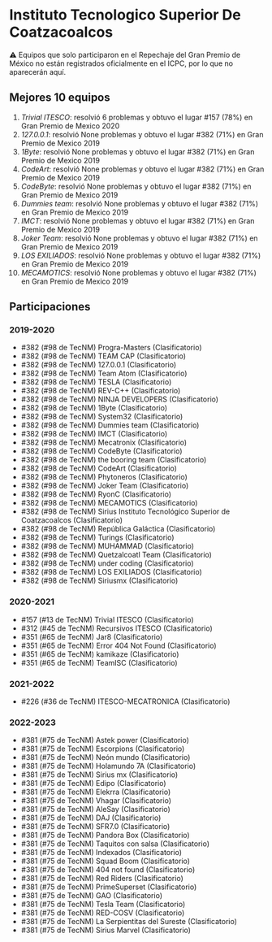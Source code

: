 # Instituto Tecnologico Superior De Coatzacoalcos

:warning: Equipos que solo participaron en el Repechaje del Gran Premio de México no están registrados oficialmente en el ICPC, por lo que no aparecerán aquí.

## Mejores 10 equipos

1. _Trivial ITESCO_: resolvió 6 problemas y obtuvo el lugar #157 (78%) en Gran Premio de Mexico 2020
1. _127.0.0.1_: resolvió None problemas y obtuvo el lugar #382 (71%) en Gran Premio de Mexico 2019
1. _1Byte_: resolvió None problemas y obtuvo el lugar #382 (71%) en Gran Premio de Mexico 2019
1. _CodeArt_: resolvió None problemas y obtuvo el lugar #382 (71%) en Gran Premio de Mexico 2019
1. _CodeByte_: resolvió None problemas y obtuvo el lugar #382 (71%) en Gran Premio de Mexico 2019
1. _Dummies team_: resolvió None problemas y obtuvo el lugar #382 (71%) en Gran Premio de Mexico 2019
1. _IMCT_: resolvió None problemas y obtuvo el lugar #382 (71%) en Gran Premio de Mexico 2019
1. _Joker Team_: resolvió None problemas y obtuvo el lugar #382 (71%) en Gran Premio de Mexico 2019
1. _LOS EXILIADOS_: resolvió None problemas y obtuvo el lugar #382 (71%) en Gran Premio de Mexico 2019
1. _MECAMOTICS_: resolvió None problemas y obtuvo el lugar #382 (71%) en Gran Premio de Mexico 2019

## Participaciones

### 2019-2020

- #382 (#98 de TecNM) Progra-Masters (Clasificatorio)
- #382 (#98 de TecNM) TEAM CAP (Clasificatorio)
- #382 (#98 de TecNM) 127.0.0.1 (Clasificatorio)
- #382 (#98 de TecNM) Team Atom (Clasificatorio)
- #382 (#98 de TecNM) TESLA (Clasificatorio)
- #382 (#98 de TecNM) REV-C++ (Clasificatorio)
- #382 (#98 de TecNM) NINJA DEVELOPERS (Clasificatorio)
- #382 (#98 de TecNM) 1Byte (Clasificatorio)
- #382 (#98 de TecNM) System32 (Clasificatorio)
- #382 (#98 de TecNM) Dummies team (Clasificatorio)
- #382 (#98 de TecNM) IMCT (Clasificatorio)
- #382 (#98 de TecNM) Mecatronix (Clasificatorio)
- #382 (#98 de TecNM) CodeByte (Clasificatorio)
- #382 (#98 de TecNM) the booring team (Clasificatorio)
- #382 (#98 de TecNM) CodeArt (Clasificatorio)
- #382 (#98 de TecNM) Phytoneros (Clasificatorio)
- #382 (#98 de TecNM) Joker Team (Clasificatorio)
- #382 (#98 de TecNM) RyonC (Clasificatorio)
- #382 (#98 de TecNM) MECAMOTICS (Clasificatorio)
- #382 (#98 de TecNM) Sirius Instituto Tecnológico Superior de Coatzacoalcos (Clasificatorio)
- #382 (#98 de TecNM) República Galáctica (Clasificatorio)
- #382 (#98 de TecNM) Turings (Clasificatorio)
- #382 (#98 de TecNM) MUHAMMAD (Clasificatorio)
- #382 (#98 de TecNM) Quetzalcoatl Team (Clasificatorio)
- #382 (#98 de TecNM) under coding (Clasificatorio)
- #382 (#98 de TecNM) LOS EXILIADOS (Clasificatorio)
- #382 (#98 de TecNM) Siriusmx (Clasificatorio)

### 2020-2021

- #157 (#13 de TecNM) Trivial ITESCO (Clasificatorio)
- #312 (#45 de TecNM) Recursivos ITESCO (Clasificatorio)
- #351 (#65 de TecNM) Jar8 (Clasificatorio)
- #351 (#65 de TecNM) Error 404 Not Found (Clasificatorio)
- #351 (#65 de TecNM) kamikaze (Clasificatorio)
- #351 (#65 de TecNM) TeamISC (Clasificatorio)

### 2021-2022

- #226 (#36 de TecNM) ITESCO-MECATRONICA (Clasificatorio)

### 2022-2023

- #381 (#75 de TecNM) Astek power (Clasificatorio)
- #381 (#75 de TecNM) Escorpions (Clasificatorio)
- #381 (#75 de TecNM) Neón mundo (Clasificatorio)
- #381 (#75 de TecNM) Holamundo 7A (Clasificatorio)
- #381 (#75 de TecNM) Sirius mx (Clasificatorio)
- #381 (#75 de TecNM) Edipo (Clasificatorio)
- #381 (#75 de TecNM) Elekrra (Clasificatorio)
- #381 (#75 de TecNM) Vhagar (Clasificatorio)
- #381 (#75 de TecNM) AleSay (Clasificatorio)
- #381 (#75 de TecNM) DAJ (Clasificatorio)
- #381 (#75 de TecNM) SFR7.0 (Clasificatorio)
- #381 (#75 de TecNM) Pandora Box (Clasificatorio)
- #381 (#75 de TecNM) Taquitos con salsa (Clasificatorio)
- #381 (#75 de TecNM) Indexados (Clasificatorio)
- #381 (#75 de TecNM) Squad Boom (Clasificatorio)
- #381 (#75 de TecNM) 404 not found (Clasificatorio)
- #381 (#75 de TecNM) Red Riders (Clasificatorio)
- #381 (#75 de TecNM) PrimeSuperset (Clasificatorio)
- #381 (#75 de TecNM) GAO (Clasificatorio)
- #381 (#75 de TecNM) Tesla Team (Clasificatorio)
- #381 (#75 de TecNM) RED-COSV (Clasificatorio)
- #381 (#75 de TecNM) La Serpientitas del Sureste (Clasificatorio)
- #381 (#75 de TecNM) Sirius Marvel (Clasificatorio)



